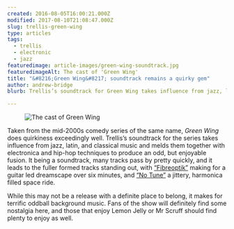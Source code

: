 ```yaml
---
created: 2016-08-05T16:00:21.000Z
modified: 2017-08-10T21:08:47.000Z
slug: trellis-green-wing
type: articles
tags:
  - trellis
  - electronic
  - jazz
featuredimage: article-images/green-wing-soundtrack.jpg 
featuredimageAlt: The cast of 'Green Wing'
title: "&#8216;Green Wing&#8217; soundtrack remains a quirky gem"
author: andrew-bridge
blurb: Trellis’s soundtrack for Green Wing takes influence from jazz, latin, and classical music and melds them together exceedingly well. 

---
```


<figure class="wide">
  <img src="article-images/green-wing-soundtrack.jpg" alt="The cast of Green Wing" />
  <figcaption></figcaption>
</figure>

Taken from the mid-2000s comedy series of the same name, *Green Wing* does quirkiness exceedingly well. Trellis’s soundtrack for the series takes influence from jazz, latin, and classical music and melds them together with electronica and hip-hop techniques to produce an odd, but enjoyable fusion. It being a soundtrack, many tracks pass by pretty quickly, and it leads to the fuller formed tracks standing out, with [“Fibreoptik”](https://www.youtube.com/watch?v=MxQRC4qdukA) making for a guitar led dreamscape over six minutes, and [“No Tune”](https://www.youtube.com/watch?v=8Uqb_EMDE1w) a jittery, harmonica filled space ride.

While this may not be a release with a definite place to belong, it makes for terrific oddball background music. Fans of the show will definitely find some nostalgia here, and those that enjoy Lemon Jelly or Mr Scruff should find plenty to enjoy as well.